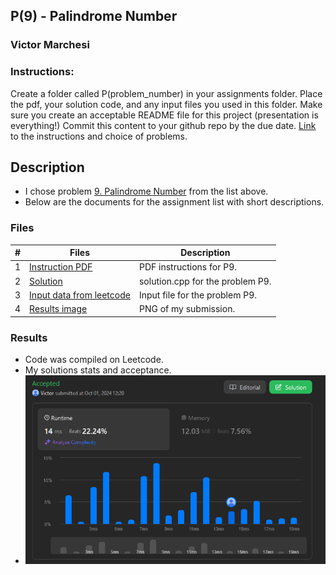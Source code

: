 ## P(9) - Palindrome Number
### Victor Marchesi
### Instructions:

Create a folder called P(problem_number) in your assignments folder.
Place the pdf, your solution code, and any input files you used in this folder.
Make sure you create an acceptable README file for this project (presentation is everything!)
Commit this content to your github repo by the due date. 
[Link](https://github.com/rugbyprof/4883-Programming_Techniques/tree/master/Assignments/A05) to the instructions and choice of problems.

## Description

- I chose problem [9. Palindrome Number](https://leetcode.com/problems/palindrome-number/description/) from the list above.
- Below are the documents for the assignment list with short descriptions.

### Files

|   #   | Files    | Description                      |
| :---: | -------- | -------------------------------- |
|  1  | [Instruction PDF](./Palindrome_Number.pdf) | PDF instructions for P9. |
|  2  | [Solution](./solution.cpp) | solution.cpp for the problem P9. |
|  3  | [Input data from leetcode](./input.txt) | Input file for the problem P9. |
|  4  | [Results image](./results.png) | PNG of my submission. |

### Results

- Code was compiled on Leetcode.
- My solutions stats and acceptance.
- ![alt text](results.png)